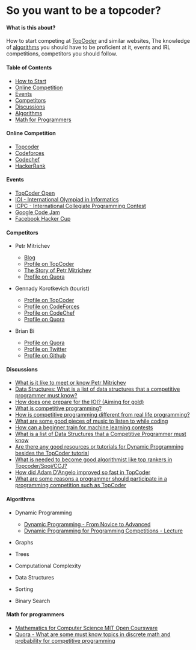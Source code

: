 # So you want to be a topcoder?

#### What is this about?
How to start competing at [TopCoder](https://www.topcoder.com) and similar websites,
The knowledge of [algorithms](https://www.topcoder.com/community/data-science/data-science-tutorials/the-importance-of-algorithms/) you should have to be proficient at it, events and
IRL competitions, competitors you should follow.

#### Table of Contents
- [How to Start](https://github.com/lucasviola/competitive-programming-resources#how-to-start)
- [Online Competition](https://github.com/lucasviola/competitive-programming-resources#online-competition)
- [Events](https://github.com/lucasviola/competitive-programming-resources#events)
- [Competitors](https://github.com/lucasviola/competitive-programming-resources#competitors)
- [Discussions](https://github.com/lucasviola/competitive-programming-resources#discussions)
- [Algorithms](https://github.com/lucasviola/competitive-programming-resources#algorithms)
- [Math for Programmers](https://github.com/lucasviola/competitive-programming-resources#math-for-programmers)

#### Online Competition
- [Topcoder](https://www.topcoder.com/)
- [Codeforces](http://codeforces.com/)
- [Codechef](https://www.codechef.com/)
- [HackerRank](https://www.hackerrank.com/)

#### Events
- [TopCoder Open](http://tco15.topcoder.com/)
- [IOI - International Olympiad in Informatics](http://www.ioinformatics.org/index.shtml)
- [ICPC - International Collegiate Programming Contest](https://icpc.baylor.edu/)
- [Google Code Jam](https://code.google.com/codejam)
- [Facebook Hacker Cup](https://www.facebook.com/hackercup/)

#### Competitors
- Petr Mitrichev
	- [Blog](http://petr-mitrichev.blogspot.com/)
	- [Profile on TopCoder](https://www.topcoder.com/members/Petr/)
	- [The Story of Petr Mitrichev](https://community.topcoder.com/tc?module=Static&d1=features&d2=070805)
	- [Profile on Quora](https://www.quora.com/topic/Petr-Mitrichev)

- Gennady Korotkevich (tourist)
	- [Profile on TopCoder](https://www.topcoder.com/members/tourist/)
	- [Profile on CodeForces](http://codeforces.com/profile/tourist)	
	- [Profile on CodeChef](https://www.codechef.com/users/gennady.korotkevich)
	- [Profile on Quora](https://www.quora.com/topic/Gennady-Korotkevich)

- Brian Bi
	- [Profile on Quora](https://www.quora.com/profile/Brian-Bi)
	- [Profile on Twitter](https://twitter.com/t3nsor)
	- [Profile on Github](https://github.com/t3nsor)

#### Discussions
- [What is it like to meet or know Petr Mitrichev](https://www.quora.com/What-it-is-like-to-meet-or-know-Petr-Mitrichev)
- [Data Structures: What is a list of data structures that a competitive programmer must know?](https://www.quora.com/Data-Structures/What-is-a-list-of-data-structures-that-a-competitive-programmer-must-know)
- [How does one prepare for the IOI? (Aiming for gold)](https://www.quora.com/How-does-one-prepare-for-the-IOI-Aiming-for-gold)
- [What is competitive programming?](https://www.quora.com/What-is-competitive-programming-2)
- [How is competitive programming different from real life programming?](https://www.quora.com/How-is-competitive-programming-different-from-real-life-programming)
- [What are some good pieces of music to listen to while coding](https://www.quora.com/What-are-some-good-pieces-of-music-to-listen-to-while-coding)
- [How can a beginner train for machine learning contests](https://www.quora.com/How-can-a-beginner-train-for-machine-learning-contests)
- [What is a list of Data Structures that a Competitive Programmer must know](https://www.quora.com/Data-Structures/What-is-a-list-of-data-structures-that-a-competitive-programmer-must-know)
- [Are there any good resources or tutorials for Dynamic Programming besides the TopCoder tutorial](https://www.quora.com/Are-there-any-good-resources-or-tutorials-for-dynamic-programming-besides-the-TopCoder-tutorial)
- [What is needed to become good algorithmist like top rankers in Topcoder/Spoj/CCJ?](https://www.quora.com/What-is-needed-to-become-good-algorithmist-like-top-rankers-in-Topcoder-Spoj-GCJ)
- [How did Adam D'Angelo improved so fast in TopCoder](https://www.quora.com/How-did-Adam-DAngelo-improve-so-fast-in-TopCoder)
- [What are some reasons a programmer should participate in a programming competition such as TopCoder](https://www.quora.com/What-are-some-reasons-a-programmer-should-participate-in-a-programming-competition-such-as-TopCoder)

#### Algorithms
- Dynamic Programming
	- [Dynamic Programming - From Novice to Advanced](https://www.topcoder.com/community/data-science/data-science-tutorials/dynamic-programming-from-novice-to-advanced/)
	- [Dynamic Programming for Programming Competitions - Lecture](https://www.youtube.com/watch?v=Ad0DKl7HUwI)

- Graphs
- Trees
- Computational Complexity
- Data Structures
- Sorting
- Binary Search

#### Math for programmers
- [Mathematics for Computer Science MIT Open Coursware](http://ocw.mit.edu/courses/electrical-engineering-and-computer-science/6-042j-mathematics-for-computer-science-fall-2010/)
- [Quora - What are some must know topics in discrete math and probability for competitive programming](https://www.quora.com/What-are-some-must-know-topics-in-discrete-math-and-probability-for-competitive-programming)
